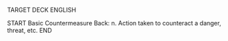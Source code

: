 TARGET DECK
ENGLISH

START
Basic
Countermeasure
Back: n. Action taken to counteract a danger, threat, etc.
END
